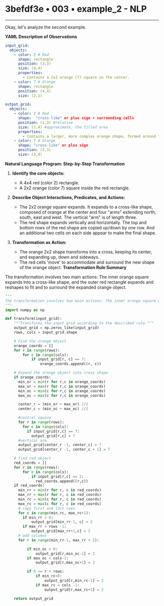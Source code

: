 # 3befdf3e • 003 • example_2 - NLP

---
Okay, let's analyze the second example.

**YAML Description of Observations**

```yaml
input_grid:
  objects:
    - color: 2 # Red
      shape: rectangle
      position: (3,3)
      size: (4,4)
      properties:
        - Contains a 2x2 orange (7) square in the center.
    - color: 7 # Orange
      shape: rectangle
      position: (4,4)
      size: (2,2)

output_grid:
  objects:
    - color: 2 # Red
      shape:  "cross-like" or plus sign + surrounding cells
      position: (1,3) #relative
      size: (7,4) #approximate, the filled area
      properties:
        - Contains a larger, more complex orange shape, formed around the initial orange object
    - color: 7 # Orange
      shape: "cross-like" or plus sign
      position: (3,3)
      size: (3,4)
```

**Natural Language Program: Step-by-Step Transformation**

1.  **Identify the core objects:**
    *   A 4x4 red (color 2) rectangle.
    *   A 2x2 orange (color 7) square inside the red rectangle.

2.  **Describe Object Interactions, Predicates, and Actions:**
    *   The 2x2 orange square expands. It expands to a cross-like shape, composed of orange at the center and four "arms" extending north, south, east and west. The vertical "arm" is of length three.
    *   The red shape expands vertically and horizontally. The top and bottom rows of the red shape are copied up/down by one row. And an additional two cells on each side appear to make the final shape.

3.  **Transformation as Action:**
    -   The orange 2x2 shape transforms into a cross, keeping its center, and expanding up, down and sideways.
    -    The red cells 'move' to accommodate and surround the new shape of the orange object.
**Transformation Rule Summary**

The transformation involves two main actions: The inner orange square expands into a cross-like shape, and the outer red rectangle expands and reshapes to fit and to surround the expanded orange object.

```python
"""
The transformation involves two main actions: The inner orange square expands into a cross-like shape, and the outer red rectangle expands and reshapes to fit and to surround the expanded orange object.
"""
import numpy as np

def transform(input_grid):
    """Transforms the input grid according to the described rule."""
    output_grid = np.zeros_like(input_grid)
    rows, cols = input_grid.shape

    # Find the orange object
    orange_coords = []
    for r in range(rows):
        for c in range(cols):
            if input_grid[r, c] == 7:
                orange_coords.append((r, c))

    # Expand the orange object into cross shape
    if orange_coords:
      min_or = min(r for r,c in orange_coords)
      max_or = max(r for r,c in orange_coords)
      min_oc = min(c for r,c in orange_coords)
      max_oc = max(c for r,c in orange_coords)

      center_r = (min_or + max_or) //2
      center_c = (min_oc + max_oc) //2

      #central square
      for r in range(rows):
        for c in range(cols):
          if input_grid[r,c] == 7:
            output_grid[r,c] = 7
      #vertical arm
      output_grid[center_r -1, center_c] = 7
      output_grid[center_r -1, center_c + 1] = 7

    # find red object
    red_coords = []
    for r in range(rows):
        for c in range(cols):
            if input_grid[r,c] == 2:
              red_coords.append((r,c))
    if red_coords:
      min_rr = min(r for r, c in red_coords)
      max_rr = max(r for r, c in red_coords)
      min_rc = min(c for r, c in red_coords)
      max_rc = max(c for r, c in red_coords)
      # copy first and last rows
      for c in range(min_rc, max_rc+1):
        if min_rr > 0:
            output_grid[min_rr-1, c] = 2
        if max_rr < rows -1:
            output_grid[max_rr+1,c] = 2
      # add columns
      for r in range(min_rr-1, max_rr + 2):

          if min_oc > 0:
              output_grid[r,min_oc-1] = 2
          if max_oc < cols-1:
              output_grid[r,max_oc+2] = 2

          if 0 <= r < rows:
              if min_rc>0:
                  output_grid[r,min_rc-1] = 2
              if max_rc < cols -1:
                  output_grid[r,max_rc+1] = 2

    return output_grid
```

